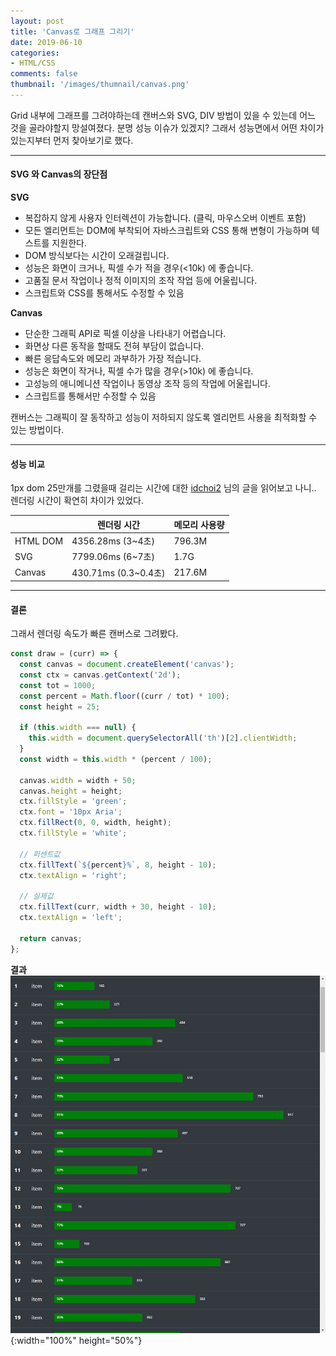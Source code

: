 ```yaml
---
layout: post
title: 'Canvas로 그래프 그리기'
date: 2019-06-10
categories:
- HTML/CSS
comments: false
thumbnail: '/images/thumnail/canvas.png'
---
```


Grid 내부에 그래프를 그려야하는데 캔버스와 SVG, DIV 방법이 있을 수 있는데 어느 것을 골라야할지 망설여졌다.
분명 성능 이슈가 있겠지? 그래서 성능면에서 어떤 차이가 있는지부터 먼저 찾아보기로 했다.

---

#### SVG 와 Canvas의 장단점

**SVG**

- 복잡하지 않게 사용자 인터렉션이 가능합니다. (클릭, 마우스오버 이벤트 포함)
- 모든 엘리먼트는 DOM에 부착되어 자바스크립트와 CSS 통해 변형이 가능하며 텍스트를 지원한다.
- DOM 방식보다는 시간이 오래걸립니다.
- 성능은 화면이 크거나, 픽셀 수가 적을 경우(<10k) 에 좋습니다.
- 고품질 문서 작업이나 정적 이미지의 조작 작업 등에 어울립니다.
- 스크립트와 CSS를 통해서도 수정할 수 있음

**Canvas**

- 단순한 그래픽 API로 픽셀 이상을 나타내기 어렵습니다.
- 화면상 다른 동작을 할때도 전혀 부담이 없습니다.
- 빠른 응답속도와 메모리 과부하가 가장 적습니다.
- 성능은 화면이 작거나, 픽셀 수가 많을 경우(>10k) 에 좋습니다.
- 고성능의 애니메니션 작업이나 동영상 조작 등의 작업에 어울립니다.
- 스크립트를 통해서만 수정할 수 있음

캔버스는 그래픽이 잘 동작하고 성능이 저하되지 않도록 엘리먼트 사용을 최적화할 수 있는 방법이다.

---

#### 성능 비교

1px dom 25만개를 그렸을때 걸리는 시간에 대한 [idchoi2][idchoi2-blog]
님의 글을 읽어보고 나니.. 렌더링 시간이 확연히 차이가 있었다.

|          | 렌더링 시간          | 메모리 사용량 |
| -------- | -------------------- | ------------- |
| HTML DOM | 4356.28ms (3~4초)    | 796.3M        |
| SVG      | 7799.06ms (6~7초)    | 1.7G          |
| Canvas   | 430.71ms (0.3~0.4초) | 217.6M        |

---

#### 결론

그래서 렌더링 속도가 빠른 캔버스로 그려봤다.

```js
const draw = (curr) => {
  const canvas = document.createElement('canvas');
  const ctx = canvas.getContext('2d');
  const tot = 1000;
  const percent = Math.floor((curr / tot) * 100);
  const height = 25;

  if (this.width === null) {
    this.width = document.querySelectorAll('th')[2].clientWidth;
  }
  const width = this.width * (percent / 100);

  canvas.width = width + 50;
  canvas.height = height;
  ctx.fillStyle = 'green';
  ctx.font = '10px Aria';
  ctx.fillRect(0, 0, width, height);
  ctx.fillStyle = 'white';

  // 퍼센트값
  ctx.fillText(`${percent}%`, 8, height - 10);
  ctx.textAlign = 'right';

  // 실제값
  ctx.fillText(curr, width + 30, height - 10);
  ctx.textAlign = 'left';

  return canvas;
};
```

**결과**
![canvas](/img/post-2019-06-10-1.png){:width="100%" height="50%"}

[idchoi2-blog]: https://medium.com/@idchoi2/javascript-%EB%8F%84%ED%98%95-%EA%B7%B8%EB%A6%AC%EA%B8%B0-html-vs-svg-vs-canvas-%EC%84%B1%EB%8A%A5-%EB%B9%84%EA%B5%90-9e1ce2396fcd
